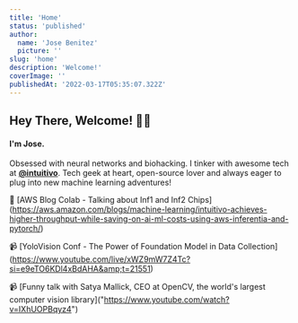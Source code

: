 ```yaml
---
title: 'Home'
status: 'published'
author:
  name: 'Jose Benitez'
  picture: ''
slug: 'home'
description: 'Welcome!'
coverImage: ''
publishedAt: '2022-03-17T05:35:07.322Z'
---
```


## Hey There, Welcome! 👋🏼

#### I'm Jose.

Obsessed with neural networks and biohacking. I tinker with awesome tech at [**@intuitivo**](https://www.intuitivo.com/). Tech geek at heart, open-source lover and always eager to plug into new machine learning adventures!

📝 \[AWS Blog Colab - Talking about Inf1 and Inf2 Chips\](<https://aws.amazon.com/blogs/machine-learning/intuitivo-achieves-higher-throughput-while-saving-on-ai-ml-costs-using-aws-inferentia-and-pytorch/>)

📹 \[YoloVision Conf - The Power of Foundation Model in Data Collection\](<https://www.youtube.com/live/xWZ9mW7Z4Tc?si=e9eTO6KDl4xBdAHA&amp;t=21551>)

📹 \[Funny talk with Satya Mallick, CEO at OpenCV, the world's largest computer vision library\]("https://www.youtube.com/watch?v=IXhUOPBqyz4")